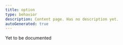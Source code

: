 ```yaml
---
title: option
type: behavior
description: Content page. Has no description yet.
autoGenerated: true
---
```


Yet to be documented